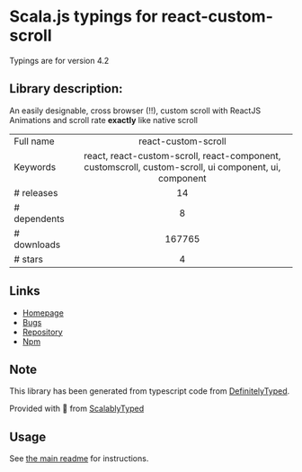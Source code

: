 
# Scala.js typings for react-custom-scroll

Typings are for version 4.2

## Library description:
An easily designable, cross browser (!!), custom scroll with ReactJS Animations and scroll rate **exactly** like native scroll

|                    |                 |
| ------------------ | :-------------: |
| Full name          | react-custom-scroll |
| Keywords           | react, react-custom-scroll, react-component, customscroll, custom-scroll, ui component, ui, component |
| # releases         | 14 |
| # dependents       | 8 |
| # downloads        | 167765 |
| # stars            | 4 |

## Links
- [Homepage](https://github.com/rommguy/react-custom-scroll#readme)
- [Bugs](https://github.com/rommguy/react-custom-scroll/issues)
- [Repository](https://github.com/rommguy/react-custom-scroll)
- [Npm](https://www.npmjs.com/package/react-custom-scroll)
    


## Note
This library has been generated from typescript code from [DefinitelyTyped](https://definitelytyped.org).

Provided with :purple_heart: from [ScalablyTyped](https://github.com/oyvindberg/ScalablyTyped)

## Usage
See [the main readme](../../readme.md) for instructions.


